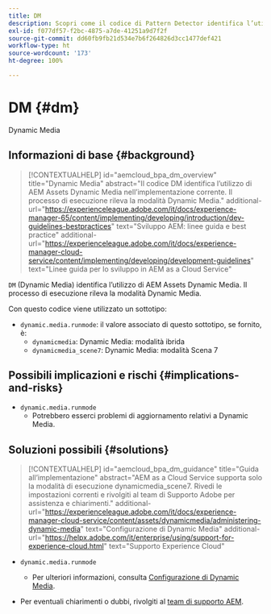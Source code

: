 ```yaml
---
title: DM
description: Scopri come il codice di Pattern Detector identifica l’utilizzo di AEM Assets Dynamic Media.
exl-id: f077df57-f2bc-4875-a7de-41251a9d7f2f
source-git-commit: dd60fb9fb21d534e7b6f264826d3cc1477def421
workflow-type: ht
source-wordcount: '173'
ht-degree: 100%

---
```


# DM {#dm}

Dynamic Media

## Informazioni di base {#background}

>[!CONTEXTUALHELP]
>id="aemcloud_bpa_dm_overview"
>title="Dynamic Media"
>abstract="Il codice DM identifica l’utilizzo di AEM Assets Dynamic Media nell’implementazione corrente. Il processo di esecuzione rileva la modalità Dynamic Media."
>additional-url="https://experienceleague.adobe.com/it/docs/experience-manager-65/content/implementing/developing/introduction/dev-guidelines-bestpractices" text="Sviluppo AEM: linee guida e best practice"
>additional-url="https://experienceleague.adobe.com/it/docs/experience-manager-cloud-service/content/implementing/developing/development-guidelines" text="Linee guida per lo sviluppo in AEM as a Cloud Service"

`DM` (Dynamic Media) identifica l’utilizzo di AEM Assets Dynamic Media. Il processo di esecuzione rileva la modalità Dynamic Media.

Con questo codice viene utilizzato un sottotipo:

* `dynamic.media.runmode`: il valore associato di questo sottotipo, se fornito, è:
   * `dynamicmedia`: Dynamic Media: modalità ibrida
   * `dynamicmedia_scene7`: Dynamic Media: modalità Scena 7

## Possibili implicazioni e rischi {#implications-and-risks}

* `dynamic.media.runmode`
   * Potrebbero esserci problemi di aggiornamento relativi a Dynamic Media.

## Soluzioni possibili {#solutions}

>[!CONTEXTUALHELP]
>id="aemcloud_bpa_dm_guidance"
>title="Guida all’implementazione"
>abstract="AEM as a Cloud Service supporta solo la modalità di esecuzione dynamicmedia_scene7. Rivedi le impostazioni correnti e rivolgiti al team di Supporto Adobe per assistenza e chiarimenti."
>additional-url="https://experienceleague.adobe.com/it/docs/experience-manager-cloud-service/content/assets/dynamicmedia/administering-dynamic-media" text="Configurazione di Dynamic Media"
>additional-url="https://helpx.adobe.com/it/enterprise/using/support-for-experience-cloud.html" text="Supporto Experience Cloud"


* `dynamic.media.runmode`
   * Per ulteriori informazioni, consulta [Configurazione di Dynamic Media](https://experienceleague.adobe.com/it/docs/experience-manager-cloud-service/content/assets/dynamicmedia/administering-dynamic-media).

* Per eventuali chiarimenti o dubbi, rivolgiti al [team di supporto AEM](https://helpx.adobe.com/it/enterprise/using/support-for-experience-cloud.html).
